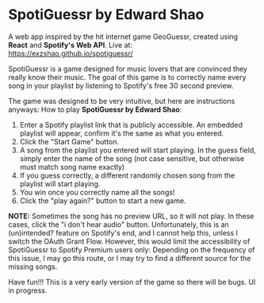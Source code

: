 # SpotiGuessr by Edward Shao
A web app inspired by the hit internet game GeoGuessr, created using **React** and **Spotify's Web API**.
Live at: https://exzshao.github.io/spotiguessr/

SpotiGuessr is a game designed for music lovers that are convinced they really know their music. 
The goal of this game is to correctly name every song in your playlist by listening to Spotify's free 30 second preview. 

The game was designed to be very intuitive, but here are instructions anyways:
How to play **SpotiGuessr by Edward Shao**:
1. Enter a Spotify playlist link that is publicly accessible. An embedded playlist will appear, confirm it's the same as what you entered.
2. Click the "Start Game" button.
3. A song from the playlist you entered will start playing. In the guess field, simply enter the name of the song (not case sensitive, but otherwise must match song name exactly)
4. If you guess correctly, a different randomly chosen song from the playlist will start playing.
5. You win once you correctly name all the songs!
6. Click the "play again?" button to start a new game.

**NOTE:** Sometimes the song has no preview URL, so it will not play. In these cases, click the "i don't hear audio" button. 
Unfortunately, this is an (un)intended? feature on Spotify's end, and I cannot help this, unless I switch the OAuth Grant Flow. However, this would limit the accessibility of SpotiGuessr to Spotify Premium users only: Depending on the frequency of this issue, I may go this route, or I may try to find a different source for the missing songs.

Have fun!!! This is a very early version of the game so there will be bugs. UI in progress.